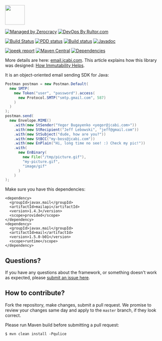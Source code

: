 <img src="http://img.jcabi.com/logo-square.svg" width="64px" height="64px" />

[![Managed by Zerocracy](https://www.0crat.com/badge/C3RUBL5H9.svg)](http://www.0crat.com/p/C3RUBL5H9)
[![DevOps By Rultor.com](http://www.rultor.com/b/jcabi/jcabi-email)](http://www.rultor.com/p/jcabi/jcabi-email)

[![Build Status](https://travis-ci.org/jcabi/jcabi-email.svg?branch=master)](https://travis-ci.org/jcabi/jcabi-email)
[![PDD status](http://www.0pdd.com/svg?name=jcabi/jcabi-email)](http://www.0pdd.com/p?name=jcabi/jcabi-email)
[![Build status](https://ci.appveyor.com/api/projects/status/ueunlwvuxyiws57s/branch/master?svg=true)](https://ci.appveyor.com/project/yegor256/jcabi-email/branch/master)
[![Javadoc](https://javadoc.io/badge/com.jcabi/jcabi-email.svg)](http://www.javadoc.io/doc/com.jcabi/jcabi-email)

[![jpeek report](http://i.jpeek.org/com.jcabi/jcabi-email/badge.svg)](http://i.jpeek.org/com.jcabi/jcabi-email/)
[![Maven Central](https://maven-badges.herokuapp.com/maven-central/com.jcabi/jcabi-email/badge.svg)](https://maven-badges.herokuapp.com/maven-central/com.jcabi/jcabi-email)
[![Dependencies](https://www.versioneye.com/user/projects/561ac442a193340f2f0011cb/badge.svg?style=flat)](https://www.versioneye.com/user/projects/561ac442a193340f2f0011cb)

More details are here: [email.jcabi.com](http://email.jcabi.com/).
This article explains how this library was designed:
[How Immutability Helps](http://www.yegor256.com/2014/11/07/how-immutability-helps.html).

It is an object-oriented email sending SDK for Java:

```java
Postman postman = new Postman.Default(
  new SMTP(
    new Token("user", "password").access(
      new Protocol.SMTP("smtp.gmail.com", 587)
    )
  )
);
postman.send(
  new Envelope.MIME()
    .with(new StSender("Yegor Bugayenko <yegor@jcabi.com>"))
    .with(new StRecipient("Jeff Lebowski", "jeff@gmail.com"))
    .with(new StSubject("dude, how are you?"))
    .with(new StBCC("my-boss@jcabi.com"))
    .with(new EnPlain("Hi, long time no see! :) Check my pic!"))
    .with(
      new EnBinary(
        new File("/tmp/picture.gif"),
        "my-picture.gif",
        "image/gif"
      )
    )
);
```

Make sure you have this dependencies:

```
<dependency>
  <groupId>javax.mail</groupId>
  <artifactId>mailapi</artifactId>
  <version>1.4.3</version>
  <scope>provided</scope>
</dependency>
<dependency>
  <groupId>javax.mail</groupId>
  <artifactId>mail</artifactId>
  <version>1.5.0-b01</version>
  <scope>runtime</scope>
</dependency>
```

## Questions?

If you have any questions about the framework, or something doesn't work as expected,
please [submit an issue here](https://github.com/jcabi/jcabi-email/issues/new).

## How to contribute?

Fork the repository, make changes, submit a pull request.
We promise to review your changes same day and apply to
the `master` branch, if they look correct.

Please run Maven build before submitting a pull request:

```
$ mvn clean install -Pqulice
```
